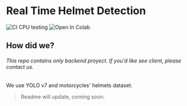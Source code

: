 # Real Time Helmet Detection

<div>
    <img src="https://img.shields.io/badge/Miner%C3%ADa-UCE-blue?style=for-the-badge&logo=appveyor" alt="CI CPU testing" />
<img src="https://colab.research.google.com/assets/colab-badge.svg" alt="Open In Colab"/>
    <br>

## How did we?
###### This repo contains only backend proyect. If you'd like see client, please contact us.
We use YOLO v7 and motorcycles' helmets dataset.
> Readme will update, coming soon.
